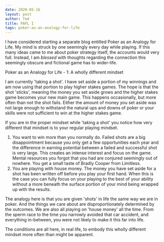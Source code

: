 ```yaml
---
date: 2020-05-16
layout: post
author: Ted
title: PAFL I
tags: poker-as-an-analogy-for-life
---
```

I have considered starting a separate blog entitled Poker as an Analogy for Life. My mind is struck by one seemingly every day while playing. If this many ideas came to me about poker strategy itself, the accounts would very full. Instead, I am _blessed_ with thoughts regarding the connection this seemingly obscure and fictional game has to wider-life.

Poker as an Analogy for Life - 1: A wholly different mindset

I am currently 'taking a shot'. I have set aside a portion of my winnings and am now using that portion to play higher stakes games. The hope is that the shot 'sticks', meaning the money you set aside grows and the higher stakes game becomes your new main game. This happens occasionally, but more often than not the shot fails. Either the amount of money you set aside was not large enough to withstand the natural ups and downs of poker or your skills were not sufficient to win at the higher stakes game.  

If you are in the proper mindset while 'taking a shot' you notice how very different that mindset is to your regular playing mindset.

1. You want to win more than you normally do. Failed shots are a big disappointment because you only get a few opportunities each year and the difference in earning potential between a failed and successful shot is very large. This creates an intense interest and focus on the game. Mental resources you forgot that you had are conjured seemingly out of nowhere. You get a small taste of Bradly Cooper from Limitless.  
2. You are playing with house money. The money you have set aside for a shot has been written off before you play your first hand. When this is the case you can fully focus on your playing to the best of your ability without a more beneath the surface portion of your mind being wrapped up with the results.

The analogy here is that you are given 'shots' in life the same way we are in poker. And the things we care about are disproportionately determined by the outcomes. We are also all playing on 'house money' all the time. From the sperm race to the time you narrowly avoided that car accident, and everything in-between, you were not likely to make it this far into life.

The conditions are all here, in real life, to embody this wholly different mindset more often than might be apparent.
